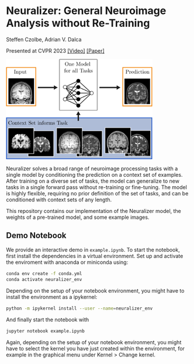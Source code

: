 # Neuralizer: General Neuroimage Analysis without Re-Training

Steffen Czolbe, Adrian V. Dalca

Presented at CVPR 2023 [[Video]](https://youtu.be/_wgCESDwjZI) [[Paper]](https://arxiv.org/abs/2305.02644)


<img src="img/graphical_abstract.png"  width="400" >

Neuralizer solves a broad range of neuroimage processing tasks with a single model by conditioning the prediction on a context set of examples. After training on a diverse set of tasks, the model can generalize to new tasks in a single forward pass without re-training or fine-tuning. The model is highly flexible, requiring no prior definition of the set of tasks, and can be conditioned with context sets of any length.

This repository contains our implementation of the Neuralizer model, the weights of a pre-trained model, and some example images.

## Demo Notebook

We provide an interactive demo in `example.ipynb`. To start the notebook, first install the dependencies in a virtual environment. Set up and activate the enviroment with anaconda or miniconda using:

```bash
conda env create -f conda.yml
conda activate neuralizer_env
```

Depending on the setup of your notebook environment, you might have to install the environment as a ipykernel:

```bash
python -m ipykernel install --user --name=neuralizer_env
```

And finally start the notebook with

```bash
jupyter notebook example.ipynb
```

Again, depending on the setup of your notebook environment, you might have to select the kernel you have just created within the environment, for example in the graphical menu under Kernel > Change kernel.

